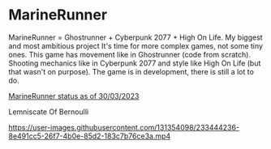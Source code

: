 # MarineRunner

MarineRunner = Ghostrunner + Cyberpunk 2077 + High On Life. My biggest and most ambitious project 
It's time for more complex games, not some tiny ones. This game has movement like in Ghostrunner (code from scratch). Shooting mechanics like in Cyberpunk 2077 and style like High On Life (but that wasn't on purpose).
The game is in development, there is still a lot to do.

<a href="https://youtu.be/8jKjilVmgmk"> MarineRunner status as of 30/03/2023 </a>

Lemniscate Of Bernoulli

https://user-images.githubusercontent.com/131354098/233444236-8e491cc5-26f7-4b0e-85d2-183c7b76ce3a.mp4

